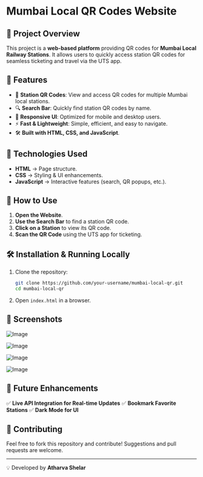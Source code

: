 # Mumbai Local QR Codes Website

## 📌 Project Overview
This project is a **web-based platform** providing QR codes for **Mumbai Local Railway Stations**. It allows users to quickly access station QR codes for seamless ticketing and travel via the UTS app.

## 🌟 Features
- 🚆 **Station QR Codes**: View and access QR codes for multiple Mumbai local stations.
- 🔍 **Search Bar**: Quickly find station QR codes by name.
- 🎨 **Responsive UI**: Optimized for mobile and desktop users.
- ⚡ **Fast & Lightweight**: Simple, efficient, and easy to navigate.
- 🛠 **Built with HTML, CSS, and JavaScript**.

## 📂 Technologies Used
- **HTML** → Page structure.
- **CSS** → Styling & UI enhancements.
- **JavaScript** → Interactive features (search, QR popups, etc.).

## 🚀 How to Use
1. **Open the Website**.
2. **Use the Search Bar** to find a station QR code.
3. **Click on a Station** to view its QR code.
4. **Scan the QR Code** using the UTS app for ticketing.

## 🛠 Installation & Running Locally
1. Clone the repository:
   ```bash
   git clone https://github.com/your-username/mumbai-local-qr.git
   cd mumbai-local-qr
   ```
2. Open `index.html` in a browser.

## 📸 Screenshots
![Image](https://github.com/user-attachments/assets/2d1be4b9-c32f-442a-a572-2357fc93bf93)

![Image](https://github.com/user-attachments/assets/18da84eb-1dd4-41b2-8b1f-2a544371aed7)

![Image](https://github.com/user-attachments/assets/f9d6c5b3-3647-4fc2-98af-9db553482ac8)

![Image](https://github.com/user-attachments/assets/9841afcf-fae8-41ad-9e8d-44d0e94c43c9)

## 📌 Future Enhancements
✅ **Live API Integration for Real-time Updates**
✅ **Bookmark Favorite Stations**
✅ **Dark Mode for UI**

## 🤝 Contributing
Feel free to fork this repository and contribute! Suggestions and pull requests are welcome.

---

💡 Developed by **Atharva Shelar**

